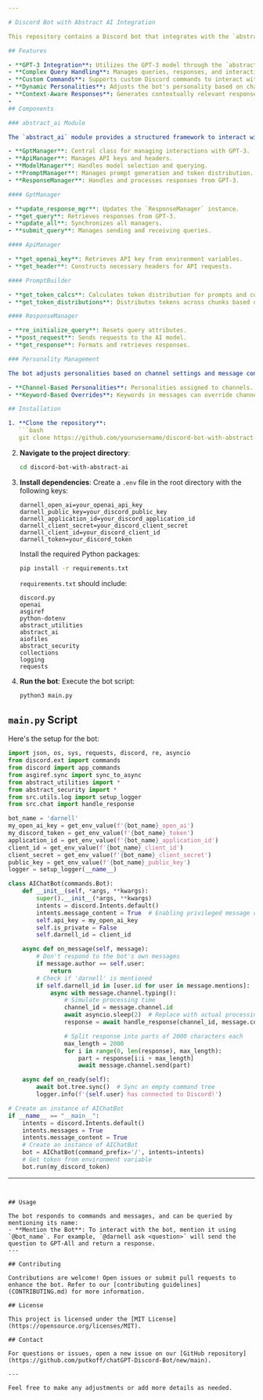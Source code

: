 ```yaml
---

# Discord Bot with Abstract AI Integration

This repository contains a Discord bot that integrates with the `abstract_ai` module, providing advanced AI-driven interactions within Discord. The bot uses GPT-3 functionalities managed by the `abstract_ai` framework to deliver intelligent and dynamic responses.

## Features

- **GPT-3 Integration**: Utilizes the GPT-3 model through the `abstract_ai` module for generating responses.
- **Complex Query Handling**: Manages queries, responses, and interactions using various managers such as `GptManager`, `ApiManager`, and `ResponseManager`.
- **Custom Commands**: Supports custom Discord commands to interact with the GPT-3 model and other features.
- **Dynamic Personalities**: Adjusts the bot's personality based on channel settings and specific keywords.
- **Context-Aware Responses**: Generates contextually relevant responses based on personality and message content.
- 
## Components

### abstract_ai Module

The `abstract_ai` module provides a structured framework to interact with the GPT-3 model. Key components include:

- **GptManager**: Central class for managing interactions with GPT-3.
- **ApiManager**: Manages API keys and headers.
- **ModelManager**: Handles model selection and querying.
- **PromptManager**: Manages prompt generation and token distribution.
- **ResponseManager**: Handles and processes responses from GPT-3.

#### GptManager

- **update_response_mgr**: Updates the `ResponseManager` instance.
- **get_query**: Retrieves responses from GPT-3.
- **update_all**: Synchronizes all managers.
- **submit_query**: Manages sending and receiving queries.

#### ApiManager

- **get_openai_key**: Retrieves API key from environment variables.
- **get_header**: Constructs necessary headers for API requests.

#### PromptBuilder

- **get_token_calcs**: Calculates token distribution for prompts and completions.
- **get_token_distributions**: Distributes tokens across chunks based on prompt needs.

#### ResponseManager

- **re_initialize_query**: Resets query attributes.
- **post_request**: Sends requests to the AI model.
- **get_response**: Formats and retrieves responses.

### Personality Management

The bot adjusts personalities based on channel settings and message content. Key functionalities:

- **Channel-Based Personalities**: Personalities assigned to channels.
- **Keyword-Based Overrides**: Keywords in messages can override channel-based personalities.

## Installation

1. **Clone the repository**:
   ```bash
   git clone https://github.com/yourusername/discord-bot-with-abstract-ai.git
   ```

2. **Navigate to the project directory**:
   ```bash
   cd discord-bot-with-abstract-ai
   ```

3. **Install dependencies**:
   Create a `.env` file in the root directory with the following keys:
   ```plaintext
   darnell_open_ai=your_openai_api_key
   darnell_public_key=your_discord_public_key
   darnell_application_id=your_discord_application_id
   darnell_client_secret=your_discord_client_secret
   darnell_client_id=your_discord_client_id
   darnell_token=your_discord_token
   ```
   Install the required Python packages:
   ```bash
   pip install -r requirements.txt
   ```

   `requirements.txt` should include:
   ```plaintext
   discord.py
   openai
   asgiref
   python-dotenv
   abstract_utilities
   abstract_ai
   aiofiles
   abstract_security
   collections
   logging
   requests
   ```

4. **Run the bot**:
   Execute the bot script:
   ```bash
   python3 main.py
   ```

## `main.py` Script

Here's the setup for the bot:

```python
import json, os, sys, requests, discord, re, asyncio
from discord.ext import commands
from discord import app_commands
from asgiref.sync import sync_to_async
from abstract_utilities import *
from abstract_security import *
from src.utils.log import setup_logger
from src.chat import handle_response

bot_name = 'darnell'
my_open_ai_key = get_env_value(f'{bot_name}_open_ai')
my_discord_token = get_env_value(f'{bot_name}_token')
application_id = get_env_value(f'{bot_name}_application_id')
client_id = get_env_value(f'{bot_name}_client_id')
client_secret = get_env_value(f'{bot_name}_client_secret')
public_key = get_env_value(f'{bot_name}_public_key')
logger = setup_logger(__name__)

class AIChatBot(commands.Bot):
    def __init__(self, *args, **kwargs):
        super().__init__(*args, **kwargs)
        intents = discord.Intents.default()
        intents.message_content = True  # Enabling privileged message content intent
        self.api_key = my_open_ai_key
        self.is_private = False
        self.darnell_id = client_id

    async def on_message(self, message):
        # Don't respond to the bot's own messages
        if message.author == self.user:
            return
        # Check if 'darnell' is mentioned
        if self.darnell_id in [user.id for user in message.mentions]:
            async with message.channel.typing():
                # Simulate processing time
                channel_id = message.channel.id
                await asyncio.sleep(2)  # Replace with actual processing call
                response = await handle_response(channel_id, message.content)

                # Split response into parts of 2000 characters each
                max_length = 2000
                for i in range(0, len(response), max_length):
                    part = response[i:i + max_length]
                    await message.channel.send(part)

    async def on_ready(self):
        await bot.tree.sync()  # Sync an empty command tree
        logger.info(f'{self.user} has connected to Discord!')

# Create an instance of AIChatBot
if __name__ == "__main__":
    intents = discord.Intents.default()
    intents.messages = True
    intents.message_content = True
    # Create an instance of AIChatBot
    bot = AIChatBot(command_prefix='/', intents=intents)
    # Get token from environment variable
    bot.run(my_discord_token)
```
---
```


## Usage

The bot responds to commands and messages, and can be queried by mentioning its name:
- **Mention the Bot**: To interact with the bot, mention it using `@bot_name`. For example, `@darnell ask <question>` will send the question to GPT-All and return a response.
---

## Contributing

Contributions are welcome! Open issues or submit pull requests to enhance the bot. Refer to our [contributing guidelines](CONTRIBUTING.md) for more information.

## License

This project is licensed under the [MIT License](https://opensource.org/licenses/MIT).

## Contact

For questions or issues, open a new issue on our [GitHub repository](https://github.com/putkoff/chatGPT-Discord-Bot/new/main).

---

Feel free to make any adjustments or add more details as needed.

